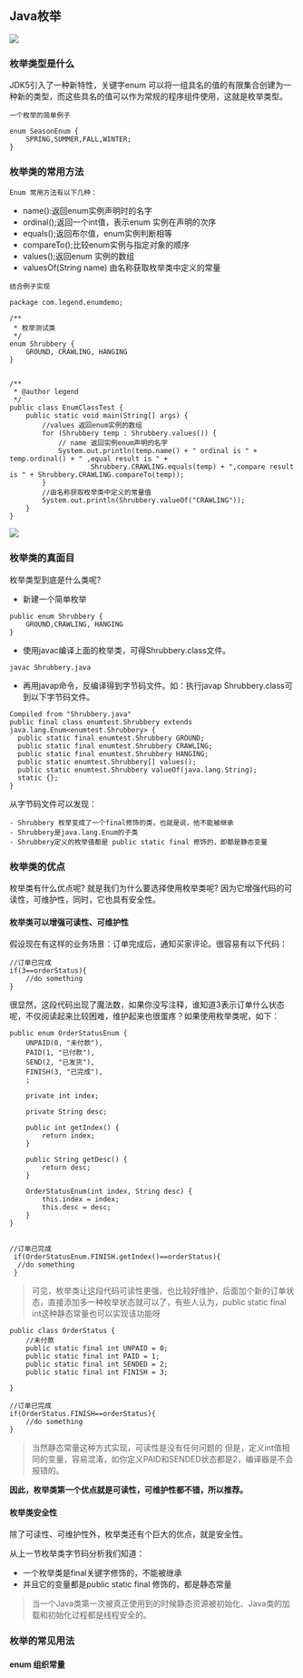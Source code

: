 ## Java枚举

![](https://img2018.cnblogs.com/blog/1231979/202001/1231979-20200123211953361-1823694972.png)


### 枚举类型是什么
JDK5引入了一种新特性，关键字enum 可以将一组具名的值的有限集合创建为一种新的类型，而这些具名的值可以作为常规的程序组件使用，这就是枚举类型。

`一个枚举的简单例子`

```
enum SeasonEnum {
    SPRING,SUMMER,FALL,WINTER;
}
```


### 枚举类的常用方法
`Enum 常用方法有以下几种：`

- name():返回enum实例声明时的名字
- ordinal();返回一个int值，表示enum 实例在声明的次序
- equals();返回布尔值，enum实例判断相等
- compareTo();比较enum实例与指定对象的顺序
- values();返回enum 实例的数组
- valuesOf(String name) 由名称获取枚举类中定义的常量


`结合例子实现`
```
package com.legend.enumdemo;

/**
 * 枚举测试类
 */
enum Shrubbery {
    GROUND, CRAWLING, HANGING
}


/**
 * @author legend
 */
public class EnumClassTest {
    public static void main(String[] args) {
        //values 返回enum实例的数组
        for (Shrubbery temp : Shrubbery.values()) {
            // name 返回实例enum声明的名字
            System.out.println(temp.name() + " ordinal is " + temp.ordinal() + " ,equal result is " +
                    Shrubbery.CRAWLING.equals(temp) + ",compare result is " + Shrubbery.CRAWLING.compareTo(temp));
        }
        //由名称获取枚举类中定义的常量值
        System.out.println(Shrubbery.valueOf("CRAWLING"));
    }
}
```

![](https://img2018.cnblogs.com/blog/1231979/202001/1231979-20200123213220315-1971566810.png)


### 枚举类的真面目
枚举类型到底是什么类呢?

- 新建一个简单枚举
```
public enum Shrubbery {
    GROUND,CRAWLING, HANGING
}
```

- 使用javac编译上面的枚举类，可得Shrubbery.class文件。
```
javac Shrubbery.java
```

- 再用javap命令，反编译得到字节码文件。如：执行javap Shrubbery.class可到以下字节码文件。

```
Compiled from "Shrubbery.java"
public final class enumtest.Shrubbery extends java.lang.Enum<enumtest.Shrubbery> {
  public static final enumtest.Shrubbery GROUND;
  public static final enumtest.Shrubbery CRAWLING;
  public static final enumtest.Shrubbery HANGING;
  public static enumtest.Shrubbery[] values();
  public static enumtest.Shrubbery valueOf(java.lang.String);
  static {};
}
```

从字节码文件可以发现：
```
- Shrubbery 枚举变成了一个final修饰的类，也就是说，他不能被继承
- Shrubbery是java.lang.Enum的子类
- Shrubbery定义的枚举值都是 public static final 修饰的，即都是静态变量
```


### 枚举类的优点
枚举类有什么优点呢?  就是我们为什么要选择使用枚举类呢? 因为它增强代码的可读性，可维护性，同时，它也具有安全性。


#### 枚举类可以增强可读性、可维护性

假设现在有这样的业务场景：订单完成后，通知买家评论。很容易有以下代码：
```
//订单已完成
if(3==orderStatus){
	//do something    
}
```

很显然，这段代码出现了魔法数，如果你没写注释，谁知道3表示订单什么状态呢，不仅阅读起来比较困难，维护起来也很蛋疼？如果使用枚举类呢，如下：

```
public enum OrderStatusEnum {
    UNPAID(0, "未付款"),
    PAID(1, "已付款"),
    SEND(2, "已发货"),
    FINISH(3, "已完成"),
    ;

    private int index;

    private String desc;

    public int getIndex() {
        return index;
    }

    public String getDesc() {
        return desc;
    }

    OrderStatusEnum(int index, String desc) {
        this.index = index;
        this.desc = desc;
    }
}


//订单已完成
 if(OrderStatusEnum.FINISH.getIndex()==orderStatus){
  //do something
 }
```

>可见，枚举类让这段代码可读性更强，也比较好维护，后面加个新的订单状态，直接添加多一种枚举状态就可以了，有些人认为，public static final int这种静态常量也可以实现该功能呀

```
public class OrderStatus {
    //未付款
    public static final int UNPAID = 0;
    public static final int PAID = 1;
    public static final int SENDED = 2;
    public static final int FINISH = 3;
    
}

//订单已完成
if(OrderStatus.FINISH==orderStatus){
    //do something
}
```

>当然静态常量这种方式实现，可读性是没有任何问题的
>但是，定义int值相同的变量，容易混淆，如你定义PAID和SENDED状态都是2，编译器是不会报错的。


**因此，枚举类第一个优点就是可读性，可维护性都不错，所以推荐。**


#### 枚举类安全性
除了可读性、可维护性外，枚举类还有个巨大的优点，就是安全性。

从上一节枚举类字节码分析我们知道：
- 一个枚举类是final关键字修饰的，不能被继承
- 并且它的变量都是public static final 修饰的，都是静态常量


>当一个Java类第一次被真正使用到的时候静态资源被初始化、Java类的加载和初始化过程都是线程安全的。


### 枚举的常见用法

#### enum 组织常量 
